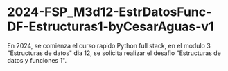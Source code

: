 # 2024-FSP_M3d12-EstrDatosFunc-DF-Estructuras1-byCesarAguas-v1
En 2024, se comienza el curso rapido Python full stack, en el modulo 3 "Estructuras de datos" dia 12, se solicita realizar el desafio "Estructuras de datos y funciones 1".
